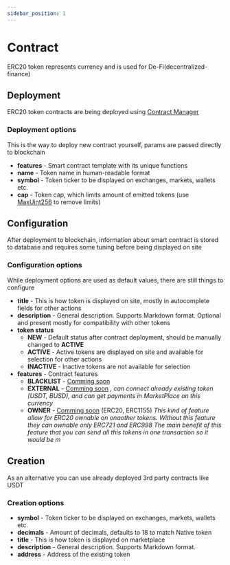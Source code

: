 ```yaml
---
sidebar_position: 1
---
```


# Contract

ERC20 token represents currency and is used for De-Fi(decentralized-finance)

## Deployment

ERC20 token contracts are being deployed using [Contract Manager](/admin/miscellaneous/contract-manager/)

### Deployment options

This is the way to deploy new contract yourself, params are passed directly to blockchain

- **features** - Smart contract template with its unique functions
- **name** - Token name in human-readable format
- **symbol** - Token ticker to be displayed on exchanges, markets, wallets etc.
- **cap** - Token cap, which limits amount of emitted tokens (use [MaxUint256](https://docs.ethers.io/v5/api/utils/constants/) to remove limits)

## Configuration

After deployment to blockchain, information about smart contract is stored to database and requires some tuning before
being displayed on site

### Configuration options

While deployment options are used as default values, there are still things to configure

- **title** - This is how token is displayed on site, mostly in autocomplete fields for other actions
- **description** - General description. Supports Markdown format. Optional and present mostly for compatibility with other tokens
- **token status**
    - **NEW** - Default status after contract deployment, should be manually changed to **ACTIVE**
    - **ACTIVE** - Active tokens are displayed on site and available for selection for other actions
    - **INACTIVE** - Inactive tokens are not available for selection
- **features** - Contract features
    - **BLACKLIST** - <u>Comming soon</u>
    - **EXTERNAL** - <u>Comming soon</u> 
        *, can connect already existing token (USDT, BUSD), and can get payments in MarketPlace on this currency*
    - **OWNER** - <u>Comming soon</u> (ERC20, ERC1155) 
        *This kind of feature allow for ERC20 ownable on onaother tokens. Without this feature they can ownable only ERC721 and ERC998*
        *The main benefit of this feature that you can send all this tokens in one transaction so it would be m*
## Creation

As an alternative you can use already deployed 3rd party contracts like USDT

### Creation options

- **symbol** - Token ticker to be displayed on exchanges, markets, wallets etc.
- **decimals** - Amount of decimals, defaults to 18 to match Native token
- **title** - This is how token is displayed on marketplace
- **description** - General description. Supports Markdown format.
- **address** - Address of the existing token
